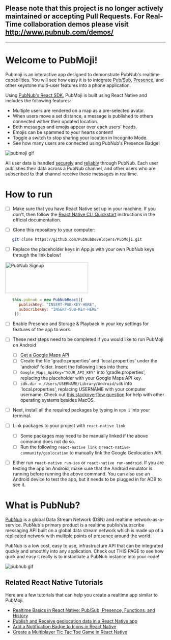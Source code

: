 ## Please note that this project is no longer actively maintained or accepting Pull Requests.  For Real-Time collaboration demos please visit http://www.pubnub.com/demos/

----------------------

# Welcome to PubMoji!

Pubmoji is an interactive app designed to demonstrate PubNub's realtime capabilities. You will see how easy it is to integrate [Pub/Sub](https://www.pubnub.com/features/pub-sub-messaging/?devrel_gh=PubMoji), [Presence](https://www.pubnub.com/features/presence/?devrel_gh=PubMoji), and other keystone multi-user features into a phone application.

Using [PubNub's React SDK](https://www.pubnub.com/docs/react-native-javascript/pubnub-javascript-sdk?devrel_gh=PubMoji), PubMoji is built using React Native and includes the following features:

* Multiple users are rendered on a map as a pre-selected avatar.
* When users move a set distance, a message is published to others connected wither their updated location.
* Both messages and emojis appear over each users' heads.
* Emojis can be spammed to your hearts content!
* Toggle a switch to stop sharing your location in Incognito Mode.
* See how many users are connected using PubNub's Presence Badge!

![pubmoji gif](https://pubnubdevelopers.github.io/PubMoji-Product-Page/img/demo.gif)

All user data is handled [securely](https://www.pubnub.com/developers/tech/security/?devrel_gh=PubMoji) and [reliably](https://www.pubnub.com/blog/build-a-reliable-product-that-never-fails/?devrel_gh=PubMoji) through PubNub. Each user publishes their data across a PubNub channel, and other users who are subscribed to that channel receive those messages in realtime. 

# How to run

- [ ] Make sure that you have React Native set up in your machine. If you don't, then follow the [React Native CLI Quickstart](https://facebook.github.io/react-native/docs/getting-started.html) instructions in the official documentation.

- [ ] Clone this repository to your computer:
 ```bash
    git clone https://github.com/PubNubDevelopers/PubMoji.git
  ```

- [ ] Replace the placeholder keys in App.js with your own PubNub keys through the link below!

<a href="https://dashboard.pubnub.com/signup?devrel_gh=PubMoji">
    <img alt="PubNub Signup" src="https://i.imgur.com/og5DDjf.png" width=260 height=97/>
</a>
<br>

```javascript
   this.pubnub = new PubNubReact({
      publishKey: "INSERT-PUB-KEY-HERE",
      subscribeKey: "INSERT-SUB-KEY-HERE"
    });
```
- [ ] Enable Presence and Storage & Playback in your key settings for features of the app to work.



- [ ] These next steps need to be completed if you would like to run PubMoji on Android
    - [ ] [Get a Google Maps API](https://developers.google.com/maps/documentation/javascript/get-api-key) 
    - [ ] Create the file 'gradle.properties' and 'local.properties' under the 'android' folder. Insert the following lines into them:  
    - [ ] ```Google_Maps_ApiKey="YOUR_API_KEY"``` into 'gradle.properties', replacing the placeholder with your Google Maps API key. 
    - [ ] ```sdk.dir = /Users/USERNAME/Library/Android/sdk``` into 'local.properties', replacing USERNAME with your computer username. Check out [this stackoverflow question](https://stackoverflow.com/questions/32634352/react-native-android-build-failed-sdk-location-not-found) for help with other operating systems besides MacOS. 

- [ ] Next, install all the required packages by typing in ```npm i``` into your terminal.

- [ ] Link packages to your project with ```react-native link```
    - [ ] Some packages may need to be manually linked if the above command does not do so.
    - [ ] Run the following ```react-native link @react-native-community/geolocation``` to manually link the Google Geolocation API.
 
- [ ] Either run ```react-native run-ios``` or ```react-native run-android```. If you are testing the app on Android, make sure that the Android emulator is running before running the above command. You can also use an Android device to test the app, but it needs to be plugged in for ADB to see it. 
 
      
# What is PubNub?
[PubNub](https://www.pubnub.com/?devrel_gh=PubMoji) is a global Data Stream Network (DSN) and realtime network-as-a-service. PubNub's primary product is a realtime publish/subscribe messaging API built on a global data stream network which is made up of a replicated network with multiple points of presence around the world.

PubNub is a low cost, easy to use, infrastructure API that can be integrated quckly and smoothly into any application. Check out THIS PAGE to see how quck and easy it really is to instantiate a PubNub instance into your code!

![pubnub gif](https://www.pubnub.com/wp-content/uploads/2016/08/pubsub-1.gif)

## Related React Native Tutorials
Here are a few tutorials that can help you create a realtime app similar to PubMoji.
* [Realtime Basics in React Native: Pub/Sub, Presence, Functions, and History](https://www.pubnub.com/blog/pubnub-react-native-basics-pub-sub-history-gelocation-presence/?devrel_gh=PubMoji)
* [Publish and Receive geolocation data in a React Native app](https://www.pubnub.com/blog/pubnub-react-native-basics-pub-sub-history-gelocation-presence/?devrel_gh=PubMoji)
* [Add a Notification Badge to Icons in React Native](https://www.pubnub.com/blog/how-to-add-a-realtime-badge-to-icons-in-react-native/?devrel_gh=PubMoji)
* [Create a Multiplayer Tic Tac Toe Game in React Native](https://www.pubnub.com/blog/multiplayer-mobile-tic-tac-toe-react-native-ios-android-part-one/?devrel_gh=PubMoji)
